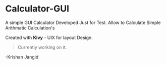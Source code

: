 # Calculator-GUI

A simple GUI Calculator Developed Just for Test.
Allow to Calculate Simple Arithmatic Calculation's

Created with **Kivy** - UIX for layout Design.
>Currently working on it.

-Krishan Jangid
